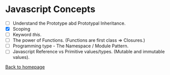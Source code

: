 # Javascript Concepts

- [ ] Understand the Prototype abd Prototypal Inheritance.
- [x] Scoping
- [ ] Keyword _this_.
- [ ] The power of Functions. (Functions are first class => Closures.)
- [ ] Programming type - The Namespace / Module Pattern.
- [ ] Javascript Reference vs Primitive values/types. (Mutable and immutable values).

[Back to homepage](/README.md)
